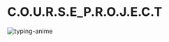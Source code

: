 # C.O.U.R.S.E_P.R.O.J.E.C.T
![typing-anime](https://user-images.githubusercontent.com/112687355/233760488-11b9c741-3d34-4be9-b5ed-fead63252dca.gif)
